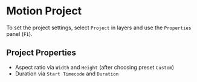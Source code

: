 # Motion Project

To set the project settings, select `Project` in layers and use the `Properties` panel (`F1`).

## Project Properties

- Aspect ratio via `Width` and `Height` (after choosing preset `Custom`)
- Duration via `Start Timecode` and `Duration`

